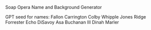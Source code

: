 Soap Opera Name and Background Generator

GPT seed for names:
Fallon Carrington Colby
Whipple Jones
Ridge Forrester
Echo DiSavoy
Asa Buchanan III
Dinah Marler

